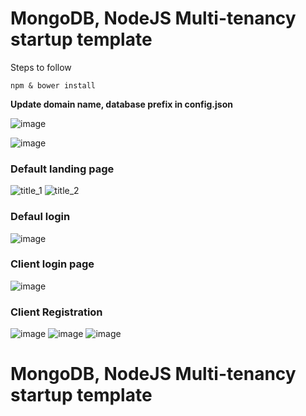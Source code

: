 # MongoDB, NodeJS Multi-tenancy startup template

Steps to follow
```javascrip 
npm & bower install
```

**Update domain name, database prefix in config.json**

![image](https://cloud.githubusercontent.com/assets/12631282/12248959/b3afa624-b8b4-11e5-8f53-7d22c710eff3.png)


![image](https://cloud.githubusercontent.com/assets/12631282/12248992/ee5c745a-b8b4-11e5-8fe9-30bbf5ee227c.png)



### Default landing page
![title_1](https://cloud.githubusercontent.com/assets/12631282/12248660/ccf26d58-b8b2-11e5-85d5-56753331dc50.png)
![title_2](https://cloud.githubusercontent.com/assets/12631282/12248664/cefb02b8-b8b2-11e5-99c2-c599846cf4e4.png)



### Defaul login
![image](https://cloud.githubusercontent.com/assets/12631282/12248793/9cce5078-b8b3-11e5-884b-7f7f3b87f714.png)

### Client login page
![image](https://cloud.githubusercontent.com/assets/12631282/12248804/b4bc1ea4-b8b3-11e5-9978-c01b92c8a508.png)

### Client Registration
![image](https://cloud.githubusercontent.com/assets/12631282/12248810/bf0e5ce6-b8b3-11e5-94e4-379adfee29ef.png)
![image](https://cloud.githubusercontent.com/assets/12631282/12248825/d706d03a-b8b3-11e5-97d7-8498dc1e7732.png)
![image](https://cloud.githubusercontent.com/assets/12631282/12248837/e932f310-b8b3-11e5-85a5-e4c9ad832154.png)


# MongoDB, NodeJS Multi-tenancy startup template


